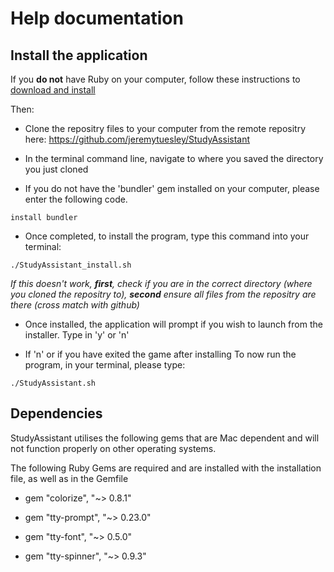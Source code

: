 # Help documentation

## Install the application

If you **do not** have Ruby on your computer, follow these instructions to [download and install](https://www.ruby-lang.org/en/documentation/installation/)

Then:

- Clone the repositry files to your computer from the remote repositry here: https://github.com/jeremytuesley/StudyAssistant

- In the terminal command line, navigate to where you saved the directory you just cloned

- If you do not have the 'bundler' gem installed on your computer, please enter the following code.
 
```code
install bundler
```

- Once completed, to install the program, type this command into your terminal: 

```code
./StudyAssistant_install.sh
```
*If this doesn't work, **first**, check if you are in the correct directory (where you cloned the repositry to), **second** ensure all files from the repositry are there (cross match with github)*

- Once installed, the application will prompt if you wish to launch from the installer. Type in 'y' or 'n'

- If 'n' or if you have exited the game after installing
To now run the program, in your terminal, please type:
```code
./StudyAssistant.sh
```

## Dependencies 

StudyAssistant utilises the following gems that are Mac dependent and will not function properly on other operating systems.

The following Ruby Gems are required and are installed with the installation file, as well as in the Gemfile

- gem "colorize", "~> 0.8.1"

- gem "tty-prompt", "~> 0.23.0"

- gem "tty-font", "~> 0.5.0"

- gem "tty-spinner", "~> 0.9.3"

